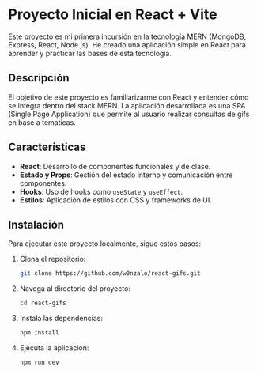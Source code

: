 # Proyecto Inicial en React + Vite
 
Este proyecto es mi primera incursión en la tecnología MERN (MongoDB, Express, React, Node.js). He creado una aplicación simple en React para aprender y practicar las bases de esta tecnología.

## Descripción

El objetivo de este proyecto es familiarizarme con React y entender cómo se integra dentro del stack MERN. La aplicación desarrollada es una SPA (Single Page Application) que permite al usuario realizar consultas de gifs en base a tematicas.

## Características

- **React**: Desarrollo de componentes funcionales y de clase.
- **Estado y Props**: Gestión del estado interno y comunicación entre componentes.
- **Hooks**: Uso de hooks como `useState` y `useEffect`.
- **Estilos**: Aplicación de estilos con CSS y frameworks de UI.

## Instalación

Para ejecutar este proyecto localmente, sigue estos pasos:

1. Clona el repositorio:
    ```bash
    git clone https://github.com/w0nzalo/react-gifs.git
    ```
2. Navega al directorio del proyecto:
    ```bash
    cd react-gifs
    ```
3. Instala las dependencias:
    ```bash
    npm install
    ```
4. Ejecuta la aplicación:
    ```bash
    npm run dev
    ```
